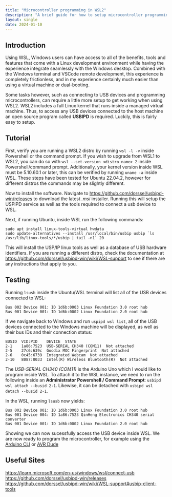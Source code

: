 ```yaml
---
title: "Microcontroller programming in WSL2"
description: "A brief guide for how to setup microcontroller programming in WSL2."
layout: single
date: 2024-01-10
---
```


## Introduction

Using WSL, Windows users can have access to all of the benefits, tools and features that come with a Linux development environment while having the experience integrate seamlessly with the Windows desktop. Combined with the Windows terminal and VSCode remote development, this experience is completely frictionless, and in my experience certainly much easier than using a virtual machine or dual-booting.

Some tasks however, such as connecting to USB devices and programming microcontrollers, can require a little more setup to get working when using WSL2. WSL2 includes a full Linux kernel that runs inside a managed virtual machine. Thus, to access any USB devices connected to the host machine an open source program called **USBIPD** is required. Luckily, this is fairly easy to setup.

## Tutorial

First, verify you are running a WSL2 distro by running `wsl -l -v` inside Powershell or the command prompt. If you wish to upgrade from WSL1 to WSL2, you can do so with `wsl --set-version <distro name> 2` inside Powershell/command prompt. Additionally, your kernel version inside WSL must be 5.10.60.1 or later, this can be verified by running `uname -a` inside WSL. These steps have been tested for Ubuntu 22.04.2, however for different distros the commands may be slightly different.

Now to install the software. Navigate to https://github.com/dorssel/usbipd-win/releases to download the latest _.msi_ installer. Running this will setup the USPIPD service as well as the tools required to connect a usb device to WSL.

Next, if running Ubuntu, inside WSL run the following commands:

```
sudo apt install linux-tools-virtual hwdata
sudo update-alternatives --install /usr/local/bin/usbip usbip `ls /usr/lib/linux-tools/*/usbip | tail -n1` 20
```

This will install the USP/IP linux tools as well as a database of USB hardware identifiers. If you are running a different distro, check the documentation at https://github.com/dorssel/usbipd-win/wiki/WSL-support to see if there are any instructions that apply to you.

## Testing

Running `lsusb` inside the Ubuntu/WSL terminal will list all of the USB devices connected to WSL:

```
Bus 002 Device 001: ID 1d6b:0003 Linux Foundation 3.0 root hub
Bus 001 Device 001: ID 1d6b:0002 Linux Foundation 2.0 root hub
```

If we navigate back to Windows and run `uspipd wsl list`, all of the USB devices connected to the Windows machine will be displayed, as well as their bus IDs and their connection status:

```
BUSID  VID:PID    DEVICE  STATE
2-1    1a86:7523  USB-SERIAL CH340 (COM11)  Not attached
2-5    27c6:639c  Goodix MOC Fingerprint  Not attached
2-6    0c45:6739  Integrated Webcam  Not attached
2-10   8087:0033  Intel(R) Wireless Bluetooth(R)  Not attached
```

The _USB-SERIAL CH340 (COM11)_ is the Arduino Uno which I would like to program inside WSL. To attach it to the WSL instance, we need to run the following inside an **Administrator Powershell / Command Prompt**: `usbipd wsl attach --busid 2-1`. Likewise, it can be detached with `usbipd wsl detach --busid 2-1`.

In the WSL, running `lsusb` now yields:

```
Bus 002 Device 001: ID 1d6b:0003 Linux Foundation 3.0 root hub
Bus 001 Device 004: ID 1a86:7523 QinHeng Electronics CH340 serial converter
Bus 001 Device 001: ID 1d6b:0002 Linux Foundation 2.0 root hub
```

Showing we can now sucessfully access the USB device inside WSL. We are now ready to program the microcontroller, for example using the [Arduino CLI](https://arduino.github.io/arduino-cli) or [AVR Dude](https://github.com/avrdudes/avrdude)

## Useful Sites

https://learn.microsoft.com/en-us/windows/wsl/connect-usb
https://github.com/dorssel/usbipd-win/releases
https://github.com/dorssel/usbipd-win/wiki/WSL-support#usbip-client-tools

